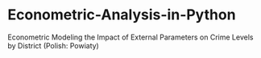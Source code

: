 # Econometric-Analysis-in-Python
Econometric Modeling the Impact of External Parameters on Crime Levels by District (Polish: Powiaty)
